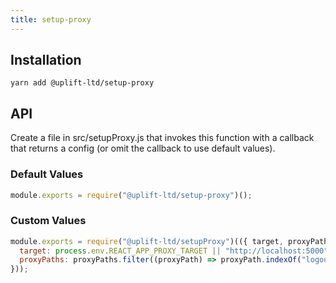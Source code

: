 ```yaml
---
title: setup-proxy
---
```


## Installation

    yarn add @uplift-ltd/setup-proxy

## API

Create a file in src/setupProxy.js that invokes this function with a callback that returns a config
(or omit the callback to use default values).

### Default Values

```js
module.exports = require("@uplift-ltd/setup-proxy")();
```

### Custom Values

```js
module.exports = require("@uplift-ltd/setupProxy")(({ target, proxyPaths }) => ({
  target: process.env.REACT_APP_PROXY_TARGET || "http://localhost:5000",
  proxyPaths: proxyPaths.filter((proxyPath) => proxyPath.indexOf("logout") !== -1),
}));
```
